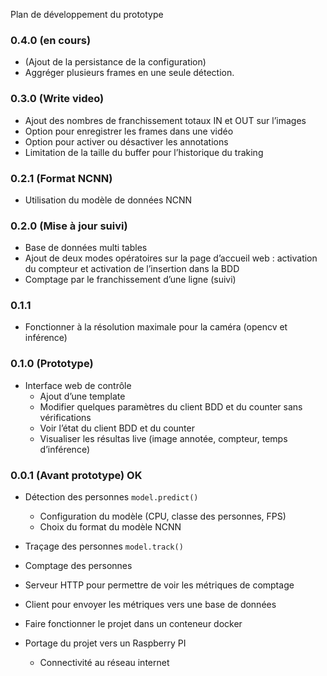 Plan de développement du prototype

### 0.4.0 (en cours)

* (Ajout de la persistance de la configuration)
* Aggréger plusieurs frames en une seule détection.

### 0.3.0 (Write video)

* Ajout des nombres de franchissement totaux IN et OUT sur l’images
* Option pour enregistrer les frames dans une vidéo
* Option pour activer ou désactiver les annotations
* Limitation de la taille du buffer pour l’historique du traking

### 0.2.1 (Format NCNN)

* Utilisation du modèle de données NCNN

### 0.2.0 (Mise à jour suivi)

* Base de données multi tables
* Ajout de deux modes opératoires sur la page d’accueil web : activation du compteur et activation de l’insertion dans la BDD
* Comptage par le franchissement d’une ligne (suivi)

### 0.1.1

* Fonctionner à la résolution maximale pour la caméra (opencv et inférence)

### 0.1.0 (Prototype)

* Interface web de contrôle
  * Ajout d’une template
  * Modifier quelques paramètres du client BDD et du counter sans vérifications
  * Voir l’état du client BDD et du counter
  * Visualiser les résultas live (image annotée, compteur, temps d’inférence)

### 0.0.1 (Avant prototype) OK

* Détection des personnes `model.predict()`
  * Configuration du modèle (CPU, classe des personnes, FPS)
  * Choix du format du modèle NCNN

* Traçage des personnes `model.track()`
* Comptage des personnes
* Serveur HTTP pour permettre de voir les métriques de comptage
* Client pour envoyer les métriques vers une base de données
* Faire fonctionner le projet dans un conteneur docker

* Portage du projet vers un Raspberry PI
  * Connectivité au réseau internet
